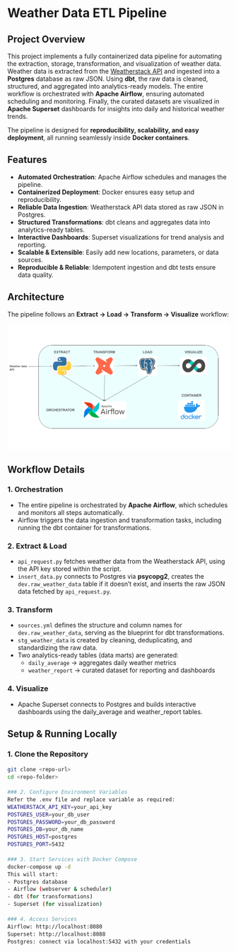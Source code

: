 # Weather Data ETL Pipeline

## Project Overview
This project implements a fully containerized data pipeline for automating the extraction, storage, transformation, and visualization of weather data.  
Weather data is extracted from the [Weatherstack API](https://weatherstack.com/) and ingested into a **Postgres** database as raw JSON. Using **dbt**, the raw data is cleaned, structured, and aggregated into analytics-ready models. The entire workflow is orchestrated with **Apache Airflow**, ensuring automated scheduling and monitoring. Finally, the curated datasets are visualized in **Apache Superset** dashboards for insights into daily and historical weather trends.  

The pipeline is designed for **reproducibility, scalability, and easy deployment**, all running seamlessly inside **Docker containers**.

## Features

- **Automated Orchestration**: Apache Airflow schedules and manages the pipeline.  
- **Containerized Deployment**: Docker ensures easy setup and reproducibility.  
- **Reliable Data Ingestion**: Weatherstack API data stored as raw JSON in Postgres.  
- **Structured Transformations**: dbt cleans and aggregates data into analytics-ready tables.  
- **Interactive Dashboards**: Superset visualizations for trend analysis and reporting.  
- **Scalable & Extensible**: Easily add new locations, parameters, or data sources.  
- **Reproducible & Reliable**: Idempotent ingestion and dbt tests ensure data quality.

## Architecture

The pipeline follows an **Extract → Load → Transform → Visualize** workflow:

![Architecture Diagram](./images/Weather_data_ETL_flow.png)


## Workflow Details

### 1. Orchestration
- The entire pipeline is orchestrated by **Apache Airflow**, which schedules and monitors all steps automatically.  
- Airflow triggers the data ingestion and transformation tasks, including running the dbt container for transformations.

### 2. Extract & Load
- `api_request.py` fetches weather data from the Weatherstack API, using the API key stored within the script.  
- `insert_data.py` connects to Postgres via **psycopg2**, creates the `dev.raw_weather_data` table if it doesn’t exist, and inserts the raw JSON data fetched by `api_request.py`.

### 3. Transform
- `sources.yml` defines the structure and column names for `dev.raw_weather_data`, serving as the blueprint for dbt transformations.  
- `stg_weather_data` is created by cleaning, deduplicating, and standardizing the raw data.  
- Two analytics-ready tables (data marts) are generated:  
  - `daily_average` → aggregates daily weather metrics  
  - `weather_report` → curated dataset for reporting and dashboards

### 4. Visualize
- Apache Superset connects to Postgres and builds interactive dashboards using the daily_average and weather_report tables.

## Setup & Running Locally

### 1. Clone the Repository
```bash
git clone <repo-url>
cd <repo-folder>

### 2. Configure Environment Variables
Refer the .env file and replace variable as required:
WEATHERSTACK_API_KEY=your_api_key
POSTGRES_USER=your_db_user
POSTGRES_PASSWORD=your_db_password
POSTGRES_DB=your_db_name
POSTGRES_HOST=postgres
POSTGRES_PORT=5432

### 3. Start Services with Docker Compose
docker-compose up -d
This will start:
- Postgres database
- Airflow (webserver & scheduler)
- dbt (for transformations)
- Superset (for visualization)

### 4. Access Services
Airflow: http://localhost:8080
Superset: http://localhost:8088
Postgres: connect via localhost:5432 with your credentials
